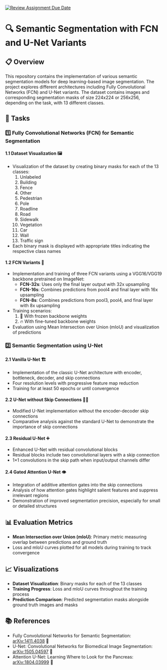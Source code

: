 [![Review Assignment Due Date](https://classroom.github.com/assets/deadline-readme-button-22041afd0340ce965d47ae6ef1cefeee28c7c493a6346c4f15d667ab976d596c.svg)](https://classroom.github.com/a/4m0h0DQR)

# 🔍 Semantic Segmentation with FCN and U-Net Variants

## 📋 Overview
This repository contains the implementation of various semantic segmentation models for deep learning-based image segmentation. The project explores different architectures including Fully Convolutional Networks (FCN) and U-Net variants. The dataset contains images and corresponding segmentation masks of size 224x224 or 256x256, depending on the task, with 13 different classes.

## 🎯 Tasks

### 1️⃣ Fully Convolutional Networks (FCN) for Semantic Segmentation

#### 1.1 Dataset Visualization 🖼️

- Visualization of the dataset by creating binary masks for each of the 13 classes:
  1. Unlabeled
  2. Building
  3. Fence
  4. Other
  5. Pedestrian
  6. Pole
  7. Roadline
  8. Road
  9. Sidewalk
  10. Vegetation
  11. Car
  12. Wall
  13. Traffic sign
- Each binary mask is displayed with appropriate titles indicating the respective class names

#### 1.2 FCN Variants 🧠

- Implementation and training of three FCN variants using a VGG16/VGG19 backbone pretrained on ImageNet:
  - **FCN-32s**: Uses only the final layer output with 32x upsampling
  - **FCN-16s**: Combines predictions from pool4 and final layer with 16x upsampling
  - **FCN-8s**: Combines predictions from pool3, pool4, and final layer with 8x upsampling
- Training scenarios:
  1. 🧊 With frozen backbone weights
  2. 🔥 With fine-tuned backbone weights
- Evaluation using Mean Intersection over Union (mIoU) and visualization of predictions

### 2️⃣ Semantic Segmentation using U-Net

#### 2.1 Vanilla U-Net 🏗️

- Implementation of the classic U-Net architecture with encoder, bottleneck, decoder, and skip connections
- Four resolution levels with progressive feature map reduction
- Training for at least 50 epochs or until convergence

#### 2.2 U-Net without Skip Connections 🔗❌

- Modified U-Net implementation without the encoder-decoder skip connections
- Comparative analysis against the standard U-Net to demonstrate the importance of skip connections

#### 2.3 Residual U-Net ➕

- Enhanced U-Net with residual convolutional blocks
- Residual blocks include two convolutional layers with a skip connection
- 1×1 convolutions in the skip path when input/output channels differ

#### 2.4 Gated Attention U-Net 👁️

- Integration of additive attention gates into the skip connections
- Analysis of how attention gates highlight salient features and suppress irrelevant regions
- Demonstration of improved segmentation precision, especially for small or detailed structures

## 📊 Evaluation Metrics

- **Mean Intersection over Union (mIoU)**: Primary metric measuring overlap between predictions and ground truth
- Loss and mIoU curves plotted for all models during training to track convergence

## 📈 Visualizations

- **Dataset Visualization**: Binary masks for each of the 13 classes
- **Training Progress**: Loss and mIoU curves throughout the training process
- **Prediction Comparison**: Predicted segmentation masks alongside ground truth images and masks

## 📚 References

- Fully Convolutional Networks for Semantic Segmentation: [arXiv:1411.4038](https://arxiv.org/abs/1411.4038) 📄
- U-Net: Convolutional Networks for Biomedical Image Segmentation: [arXiv:1505.04597](https://arxiv.org/abs/1505.04597) 📄
- Attention U-Net: Learning Where to Look for the Pancreas: [arXiv:1804.03999](https://arxiv.org/abs/1804.03999) 📄
